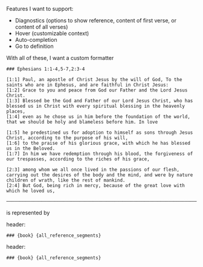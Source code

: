 Features I want to support:
- Diagnostics (options to show reference, content of first verse, or content of all verses)
- Hover (customizable context)
- Auto-completion
- Go to definition

With all of these, I want a custom formatter

```
### Ephesians 1:1-4,5-7,2:3-4

[1:1] Paul, an apostle of Christ Jesus by the will of God, To the saints who are in Ephesus, and are faithful in Christ Jesus:
[1:2] Grace to you and peace from God our Father and the Lord Jesus Christ.
[1:3] Blessed be the God and Father of our Lord Jesus Christ, who has blessed us in Christ with every spiritual blessing in the heavenly places,
[1:4] even as he chose us in him before the foundation of the world, that we should be holy and blameless before him. In love

[1:5] he predestined us for adoption to himself as sons through Jesus Christ, according to the purpose of his will,
[1:6] to the praise of his glorious grace, with which he has blessed us in the Beloved.
[1:7] In him we have redemption through his blood, the forgiveness of our trespasses, according to the riches of his grace,

[2:3] among whom we all once lived in the passions of our flesh, carrying out the desires of the body and the mind, and were by nature children of wrath, like the rest of mankind.
[2:4] But God, being rich in mercy, because of the great love with which he loved us,

────────────────────────────────────────────────────────────────────────────────────────────────────────────────────────────────────────────────
```

is represented by

header:
```
### {book} {all_reference_segments}

```
header:
```
### {book} {all_reference_segments}

```
